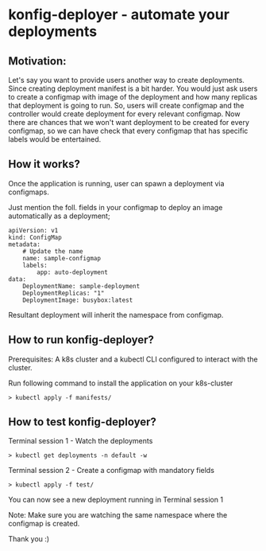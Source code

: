 # konfig-deployer - automate your deployments

## Motivation: 

Let's say you want to provide users another way to create deployments. Since creating deployment manifest is a bit harder. You would just ask users to create a configmap with image of the deployment and how many replicas that deployment is going to run. So, users will create configmap and the controller would create deployment for every relevant configmap. Now there are chances that we won't want deployment to be created for every configmap, so we can have check that every configmap that has specific labels would be entertained.

## How it works?

Once the application is running, user can spawn a deployment via configmaps.

Just mention the foll. fields in your configmap to deploy an image automatically as a deployment;
``` {.sourceCode .bash}
apiVersion: v1
kind: ConfigMap
metadata:
    # Update the name
    name: sample-configmap
    labels: 
        app: auto-deployment
data: 
    DeploymentName: sample-deployment
    DeploymentReplicas: "1"
    DeploymentImage: busybox:latest
```
Resultant deployment will inherit the namespace from configmap.

## How to run konfig-deployer?

Prerequisites: A k8s cluster and a kubectl CLI configured to interact with the cluster.

Run following command to install the application on your k8s-cluster

``` {.sourceCode .bash}
> kubectl apply -f manifests/
```

## How to test konfig-deployer?

Terminal session 1 - Watch the deployments

``` {.sourceCode .bash}
> kubectl get deployments -n default -w
```

Terminal session 2 - Create a configmap with mandatory fields

``` {.sourceCode .bash}
> kubectl apply -f test/
```
You can now see a new deployment running in Terminal session 1

Note: Make sure you are watching the same namespace where the configmap is created.

Thank you :)
